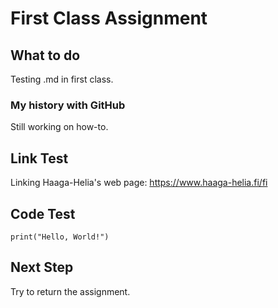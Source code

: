 # First Class Assignment

## What to do
Testing .md in first class.

### My history with GitHub
Still working on how-to.

## Link Test
Linking Haaga-Helia's web page: https://www.haaga-helia.fi/fi

## Code Test
    print("Hello, World!")

## Next Step
Try to return the assignment.

